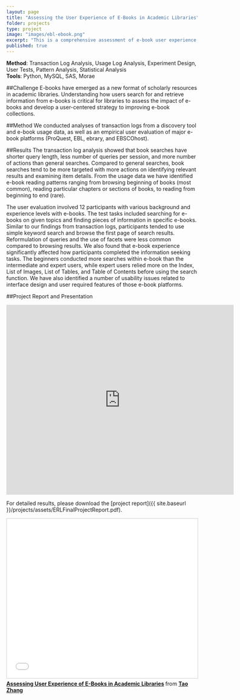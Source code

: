 ```yaml
---
layout: page
title: "Assessing the User Experience of E-Books in Academic Libraries"
folder: projects
type: project
image: "images/ebl-ebook.png"
excerpt: "This is a comprehensive assessment of e-book user experience (search and information seeking) from transaction logs, e-book usage data, and user tests. I found differences between e-book and general searches in terms of query length, number of queries and actions per session. There are also distinctive reading patterns from e-book usage data. The user tests showed that experience levels with e-books and features of e-book platforms influenced users’ information seeking behavior. Results of this assessment have significant implications for the design of e-book features to support users’ reading strategies and help libraries create a consistent e-book user experience."
published: true
---
```





**Method**: Transaction Log Analysis, Usage Log Analysis, Experiment Design, User Tests, Pattern Analysis, Statistical Analysis      
**Tools**: Python, MySQL, SAS, Morae

##Challenge
E-books have emerged as a new format of scholarly resources in academic libraries. Understanding how users search for and retrieve information from e-books is critical for libraries to assess the impact of e-books and develop a user-centered strategy to improving e-book collections.  

##Method
We conducted analyses of transaction logs from a discovery tool and e-book usage data, as well as an empirical user evaluation of major e-book platforms (ProQuest, EBL, ebrary, and EBSCOhost).

##Results
The transaction log analysis showed that book searches have shorter query length, less number of queries per session, and more number of actions than general searches. Compared to general searches, book searches tend to be more targeted with more actions on identifying relevant results and examining item details. From the usage data we have identified e-book reading patterns ranging from browsing beginning of books (most common), reading particular chapters or sections of books, to reading from beginning to end (rare).  

The user evaluation involved 12 participants with various background and experience levels with e-books. The test tasks included searching for e-books on given topics and finding pieces of information in specific e-books. Similar to our findings from transaction logs, participants tended to use simple keyword search and browse the first page of search results. Reformulation of queries and the use of facets were less common compared to browsing results. We also found that e-book experience significantly affected how participants completed the information seeking tasks. The beginners conducted more searches within e-book than the intermediate and expert users, while expert users relied more on the Index, List of Images, List of Tables, and Table of Contents before using the search function. We have also identified a number of usability issues related to interface design and user required features of those e-book platforms.

##Project Report and Presentation
<iframe src="http://docs.google.com/gview?url=https://github.com/jimmieego/jimmieego.github.io/blob/master/projects/assets/ERLFinalProjectReport.pdf&embedded=true" style="width:600px; height:500px;" frameborder="0"></iframe>

For detailed results, please download the [project report]({{ site.baseurl }}/projects/assets/ERLFinalProjectReport.pdf).

<iframe src="//www.slideshare.net/slideshow/embed_code/key/lzMFT9153iRv1X" width="510" height="420" frameborder="0" marginwidth="0" marginheight="0" scrolling="no" style="border:1px solid #CCC; border-width:1px; margin-bottom:5px; max-width: 100%;" allowfullscreen> </iframe> <div style="margin-bottom:5px"> <strong> <a href="//www.slideshare.net/jimmie/assessing-user-experience-of-ebooks-in-academic-libraries" title="Assessing User Experience of E-Books in Academic Libraries" target="_blank">Assessing User Experience of E-Books in Academic Libraries</a> </strong> from <strong><a href="//www.slideshare.net/jimmie" target="_blank">Tao Zhang</a></strong> </div>

<!--
[Appendix A]({{ site.baseurl }}/projects/assets/AppendixA.csv) and [Appendix B]({{ site.baseurl }}/projects/assets/AppendixB.csv).
-->
